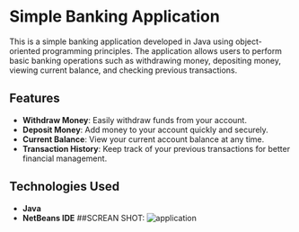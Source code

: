 # Simple Banking Application

This is a simple banking application developed in Java using object-oriented programming principles. The application allows users to perform basic banking operations such as withdrawing money, depositing money, viewing current balance, and checking previous transactions.

## Features

- **Withdraw Money**: Easily withdraw funds from your account.
- **Deposit Money**: Add money to your account quickly and securely.
- **Current Balance**: View your current account balance at any time.
- **Transaction History**: Keep track of your previous transactions for better financial management.

## Technologies Used

- **Java**
- **NetBeans IDE**
##SCREAN SHOT:
![application](https://github.com/user-attachments/assets/d75b4151-f169-44ac-b63e-fda5126200f8)
